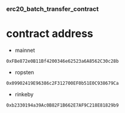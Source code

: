 ### erc20_batch_transfer_contract

# contract address

- mainnet
```
0xFBe872e0B11Bf4200346e62523a6A8562C30c28b
```

- ropsten
```
0x09902419E96386c2F312700EF0b51E0C938679Ca
```

- rinkeby

```
0xb2330194a39Ac0B82F1B662E7AF9C218E81829b9
```